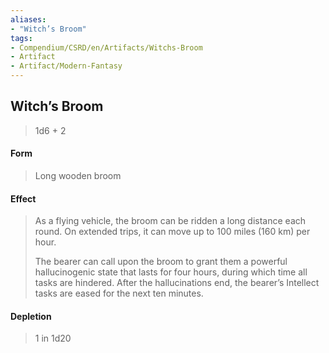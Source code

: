 ```yaml
---
aliases:
- "Witch’s Broom"
tags:
- Compendium/CSRD/en/Artifacts/Witchs-Broom
- Artifact
- Artifact/Modern-Fantasy
---
```


  
## Witch’s Broom

>1d6 + 2
#### Form
>Long wooden broom
#### Effect
>As a flying vehicle, the broom can be ridden a long distance each round. On extended trips, it can move up to 100 miles (160 km) per hour. 
>
>The bearer can call upon the broom to grant them a powerful hallucinogenic state that lasts for four hours, during which time all tasks are hindered. After the hallucinations end, the bearer’s Intellect tasks are eased for the next ten minutes. 


#### Depletion 
>1 in 1d20